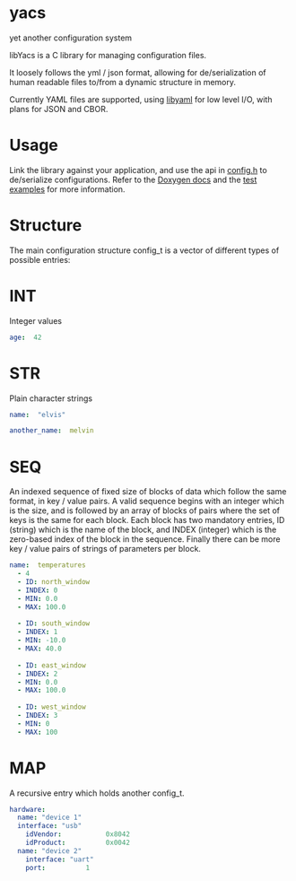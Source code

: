 # yacs
yet another configuration system

libYacs is a C library for managing configuration files.

It loosely follows the yml / json format, allowing for de/serialization of human readable files to/from a dynamic structure in memory.

Currently YAML files are supported, using [libyaml](https://github.com/yaml/libyaml) for low level I/O, with plans for JSON and CBOR.

# Usage
Link the library against your application, and use the api in [config.h](https://github.com/kalamara/yacs/blob/master/src/config.h)  to de/serialize configurations.
Refer to the [Doxygen docs](https://github.com/kalamara/yacs/blob/master/Doxyfile) and the [test examples](https://github.com/kalamara/yacs/tree/master/tst) for more information.

# Structure
The main configuration structure config_t is a vector of different types of possible entries:

# INT 
Integer values
```yaml
age:  42
```

# STR
Plain character strings

```yaml
name:  "elvis" 

another_name:  melvin 
```

# SEQ
An indexed sequence of fixed size of blocks of data which follow the same format, in key / value pairs.
A valid sequence begins with an integer which is the size, and is followed by an array of blocks of pairs where the set of keys is the same for each block. 
Each block has two mandatory entries, ID (string) which is the name of the block, and INDEX (integer) which is the zero-based index of the block in the sequence. 
Finally there can be more key / value pairs of strings of parameters per block.

```yaml
name:  temperatures
  - 4
  - ID: north_window
  - INDEX: 0
  - MIN: 0.0
  - MAX: 100.0
  
  - ID: south_window
  - INDEX: 1
  - MIN: -10.0
  - MAX: 40.0
  
  - ID: east_window
  - INDEX: 2
  - MIN: 0.0
  - MAX: 100.0
  
  - ID: west_window
  - INDEX: 3
  - MIN: 0
  - MAX: 100

```


# MAP 
A recursive entry which holds another config_t.

```yaml
hardware:  
  name: "device 1"
  interface: "usb"
    idVendor:           0x8042 
    idProduct:          0x0042 
  name: "device 2"
    interface: "uart"
    port:          1
```




